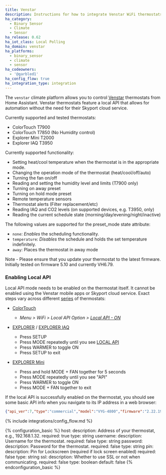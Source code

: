 ```yaml
---
title: Venstar
description: Instructions for how to integrate Venstar WiFi thermostats within Home Assistant.
ha_category:
  - Binary Sensor
  - Climate
  - Sensor
ha_release: 0.62
ha_iot_class: Local Polling
ha_domain: venstar
ha_platforms:
  - binary_sensor
  - climate
  - sensor
ha_codeowners:
  - '@garbled1'
ha_config_flow: true
ha_integration_type: integration
---
```


The `venstar` climate platform allows you to control [Venstar](https://www.venstar.com/) thermostats from Home Assistant.
Venstar thermostats feature a local API that allows for automation without the need for their Skyport cloud service.

Currently supported and tested thermostats:

- ColorTouch T7900  
- ColorTouch T7850  (No Humidity control)
- Explorer Mini T2000
- Explorer IAQ T3950

Currently supported functionality:

- Setting heat/cool temperature when the thermostat is in the appropriate mode.
- Changing the operation mode of the thermostat (heat/cool/off/auto)
- Turning the fan on/off
- Reading and setting the humidity level and limits (T7900 only)
- Turning on away preset
- Turning on hold mode preset
- Remote temperature sensors
- Thermostat alerts (Filter replacement/etc)
- Reading IAQ and CO2 levels (on supported devices, e.g. T3950, only)
- Reading the current schedule state (morning/day/evening/night/inactive)

The following values are supported for the preset_mode state attribute:

- `none`: *Enables* the scheduling functionality.
- `temperature`: *Disables* the schedule and holds the set temperature indefinitely.
- `away`: Places the thermostat in away mode

Note - Please ensure that you update your thermostat to the latest firmware. Initially tested on firmware 5.10 and currently VH6.79.  

### Enabling Local API
Local API mode needs to be enabled on the thermostat itself. It cannot be enabled using the Venstar mobile apps or Skyport cloud service. Exact steps vary across different [series](https://venstar.com/thermostats/) of thermostats:

- [ColorTouch](https://venstar.com/thermostats/colortouch/)
  - *Menu > WiFi > Local API Option > [Local API - ON](https://www.youtube.com/watch?v=kB_HcJ3kqCg&t=51s)*

- [EXPLORER](https://venstar.com/thermostats/explorer/) / [EXPLORER IAQ](https://venstar.com/thermostats/explorer-iaq/)
  - Press SETUP
  - Press MODE repeatedly until you see [LOCAL API](https://www.youtube.com/watch?v=HRmWFwfQAhU&t=276s)
  - Press WARMER to toggle ON
  - Press SETUP to exit

- [EXPLORER Mini](https://venstar.com/thermostats/explorermini/)
  - Press and hold MODE + FAN together for 5 seconds
  - Press MODE repeatedly until you see "API"
  - Press WARMER to toggle ON
  - Press MODE + FAN together to exit

If the local API is successfully enabled on the thermostat, you should see some basic API info when you navigate to its IP address in a web browser:
```json
{"api_ver":7,"type":"commercial","model":"VYG-4800","firmware":"2.22.19"}
```

{% include integrations/config_flow.md %}

{% configuration_basic %}
host:
  description: Address of your thermostat, e.g., 192.168.1.32.
  required: true
  type: string
username:
  description: Username for the thermostat.
  required: false
  type: string
password:
  description:  Password for the thermostat.
  required: false
  type: string
pin:
  description: Pin for Lockscreen (required if lock screen enabled)
  required: false
  type: string
ssl:
  description: Whether to use SSL or not when communicating.
  required: false
  type: boolean
  default: false
{% endconfiguration_basic %}
